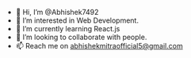 - 👋 Hi, I’m @Abhishek7492
- 👀 I’m interested in Web Development.
- 🌱 I’m currently learning React.js
- 💞️ I’m looking to collaborate with people.
- 📫  Reach me on abhishekmitraofficial5@gmail.com

<!---
Abhishek7492/Abhishek7492 is a ✨ special ✨ repository because its `README.md` (this file) appears on your GitHub profile.
You can click the Preview link to take a look at your changes.
--->
